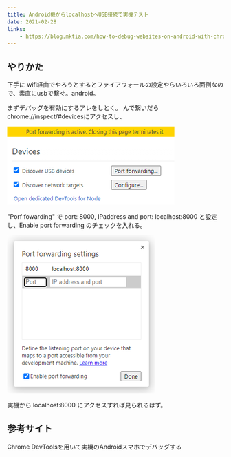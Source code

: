 ```yaml
---
title: Android機からlocalhostへUSB接続で実機テスト
date: 2021-02-28
links: 
    - https://blog.mktia.com/how-to-debug-websites-on-android-with-chrome-devtools/
---
```


## やりかた
下手に wifi経由でやろうとするとファイアウォールの設定やらいろいろ面倒なので、素直にusbで繋ぐ。android。

まずデバッグを有効にするアレをしとく。
んで繋いだら chrome://inspect/#devicesにアクセスし、

![portward](./portfowarding.png)

"Porf fowarding" で port: 8000, IPaddress and port: localhost:8000 と設定し、Enable port forwarding のチェックを入れる。


![portward](./portfowarding2.png)

実機から localhost:8000 にアクセスすれば見られるはず。

## 参考サイト
<LinkExternal url="https://blog.mktia.com/how-to-debug-websites-on-android-with-chrome-devtools/">Chrome DevToolsを用いて実機のAndroidスマホでデバッグする</LinkExternal>

